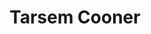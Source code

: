 ---
# Tarsem Cooner
title: Tarsem Cooner

# Is this the primary user of the site?
superuser: false

# Username (this should match the folder name)
authors: Tarsem_Cooner

# Role/position
role: Professor

# Organizations/Affiliations
organizations:
  - name: University of Birmingham
    url: "https://www.birmingham.ac.uk/"

interests:
  # - Interest 1
  # - Interest 2

education:
  course: Course Title
  institution: University Name
    

social:
  # - icon: 
  #   icon_pack:
  #   link:

highlight_name: false

user_groups:
  - Affiliated Faculty
  # - Group 2

# User Groups:
# Researchers (R)
# Research Assistants (RA)
# Collaborators (C)
# Visitors (V)
# Project Students (P)
# Volunteer Research Assistants (V)
# Alumni (A)
---